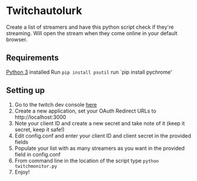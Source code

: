 # Twitchautolurk
Create a list of streamers and have this python script check if they're streaming. Will open the stream when they come online in your default browser.

## Requirements
[Python 3](https://www.python.org/downloads/) installed
Run `pip install psutil`
run `pip install pychrome'

## Setting up
1. Go to the twitch dev console [here](https://dev.twitch.tv/console)
2. Create a new application, set your OAuth Redirect URLs to http://localhost:3000
3. Note your client ID and create a new secret and take note of it (keep it secret, keep it safe!)
4. Edit config.conf and enter your client ID and client secret in the provided fields
5. Populate your list with as many streamers as you want in the provided field in config.conf
6. From command line in the location of the script type
   `python twitchmonitor.py`
7. Enjoy! 
